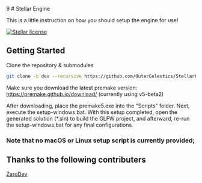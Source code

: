 9 # Stellar Engine

This is a little instruction on how you should setup the engine for use!

<a href="https://github.com/OuterCelestics/StellarEngine/blob/master/LICENSE" target="blank">
    <img src="https://img.shields.io/github/license/OuterCelestics/StellarEngine?style=for-the-badge" alt="Stellar license">
</a>

## Getting Started
Clone the repository & submodules
```bash
git clone -b dev --recursive https://github.com/OuterCelestics/StellarEngine.git
```
Make sure you download the latest premake version: https://premake.github.io/download/ (currently using v5-beta2)

After downloading, place the premake5.exe into the "Scripts" folder. Next, execute the setup-windows.bat. With this setup completed, open the generated solution (*.sln) to build the GLFW project, and afterward, re-run the setup-windows.bat for any final configurations.

### Note that no macOS or Linux setup script is currently provided;


## Thanks to the following contributers
[ZaroDev](https://github.com/ZaroDev)
